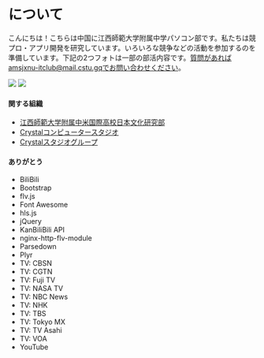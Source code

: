 # について

こんにちは！こちらは中国に江西師範大学附属中学パソコン部です。私たちは競プロ・アプリ開発を研究しています。いろいろな競争などの活動を参加するのを準備しています。下記の2つフォトは一部の部活内容です。質問があればamsjxnu-itclub@mail.cstu.gqでお問い合わせください。

<img src="/img/about/about/1" class="img-thumbnail img-fluid col-md-5 p-1 rounded mx-auto">
<img src="/img/about/about/2" class="img-thumbnail img-fluid col-md-5 p-1 rounded mx-auto">

<div class="mt-3"></div>

#### 関する組織
- [江西師範大学附属中米国際高校日本文化研究部](https://ank.cstu.gq)
- [Crystalコンピュータースタジオ](https://ccs.cstu.gq)
- [Crystalスタジオグループ](https://www.cstu.gq)

#### ありがとう
- BiliBili
- Bootstrap
- flv.js
- Font Awesome
- hls.js
- jQuery
- KanBiliBili API
- nginx-http-flv-module
- Parsedown
- Plyr
- TV: CBSN
- TV: CGTN
- TV: Fuji TV
- TV: NASA TV
- TV: NBC News
- TV: NHK
- TV: TBS
- TV: Tokyo MX
- TV: TV Asahi
- TV: VOA
- YouTube